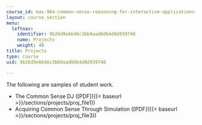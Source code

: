 ```yaml
---
course_id: mas-964-common-sense-reasoning-for-interactive-applications-fall-2002
layout: course_section
menu:
  leftnav:
    identifier: 9b26d9e6646c3bb0aad0db4d8d939740
    name: Projects
    weight: 40
title: Projects
type: course
uid: 9b26d9e6646c3bb0aad0db4d8d939740

---
```


The following are samples of student work.

*   The Common Sense DJ ([PDF]({{< baseurl >}}/sections/projects/proj_file1))
*   Acquiring Common Sense Through Simulation ([PDF]({{< baseurl >}}/sections/projects/proj_file3))